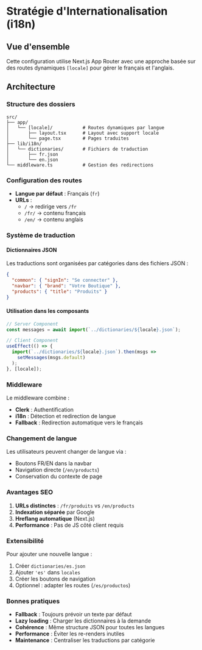 # Stratégie d'Internationalisation (i18n)

## Vue d'ensemble

Cette configuration utilise Next.js App Router avec une approche basée sur des routes dynamiques `[locale]` pour gérer le français et l'anglais.

## Architecture

### Structure des dossiers

```
src/
├── app/
│   └── [locale]/           # Routes dynamiques par langue
│       ├── layout.tsx      # Layout avec support locale
│       └── page.tsx        # Pages traduites
├── lib/i18n/
│   └── dictionaries/       # Fichiers de traduction
│       ├── fr.json
│       └── en.json
└── middleware.ts           # Gestion des redirections
```

### Configuration des routes

- **Langue par défaut** : Français (`fr`)
- **URLs** :
  - `/` → redirige vers `/fr`
  - `/fr/` → contenu français
  - `/en/` → contenu anglais

### Système de traduction

#### Dictionnaires JSON

Les traductions sont organisées par catégories dans des fichiers JSON :

```json
{
  "common": { "signIn": "Se connecter" },
  "navbar": { "brand": "Votre Boutique" },
  "products": { "title": "Produits" }
}
```

#### Utilisation dans les composants

```typescript
// Server Component
const messages = await import(`../dictionaries/${locale}.json`);

// Client Component
useEffect(() => {
  import(`../dictionaries/${locale}.json`).then(msgs =>
    setMessages(msgs.default)
  );
}, [locale]);
```

### Middleware

Le middleware combine :

- **Clerk** : Authentification
- **i18n** : Détection et redirection de langue
- **Fallback** : Redirection automatique vers le français

### Changement de langue

Les utilisateurs peuvent changer de langue via :

- Boutons FR/EN dans la navbar
- Navigation directe (`/en/products`)
- Conservation du contexte de page

### Avantages SEO

1. **URLs distinctes** : `/fr/produits` vs `/en/products`
2. **Indexation séparée** par Google
3. **Hreflang automatique** (Next.js)
4. **Performance** : Pas de JS côté client requis

### Extensibilité

Pour ajouter une nouvelle langue :

1. Créer `dictionaries/es.json`
2. Ajouter `'es'` dans `locales`
3. Créer les boutons de navigation
4. Optionnel : adapter les routes (`/es/productos`)

### Bonnes pratiques

- **Fallback** : Toujours prévoir un texte par défaut
- **Lazy loading** : Charger les dictionnaires à la demande
- **Cohérence** : Même structure JSON pour toutes les langues
- **Performance** : Éviter les re-renders inutiles
- **Maintenance** : Centraliser les traductions par catégorie
